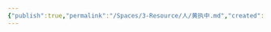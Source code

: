```yaml
---
{"publish":true,"permalink":"/Spaces/3-Resource/人/黄执中.md","created":"2024-04-19","modified":"2025-02-21","published":"2025-07-29T23:04:31.614+08:00","cssclasses":""}
---
```



